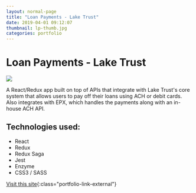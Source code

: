 ```yaml
---
layout: normal-page
title: "Loan Payments - Lake Trust"
date: 2019-04-01 09:12:07
thumbnail: lp-thumb.jpg
categories: portfolio
---
```


# Loan Payments - Lake Trust

<img src="{{ site.baseurl }}/images/lp.jpg" class="showcase" />

A React/Redux app built on top of APIs that integrate with Lake Trust's core system that allows users to pay off their loans using ACH or debit cards. Also integrates with EPX, which handles the payments along with an in-house ACH API.

## Technologies used:

- React
- Redux
- Redux Saga
- Jest
- Enzyme
- CSS3 / SASS

[Visit this site](https://payments.laketrust.org){:class="portfolio-link-external"}

